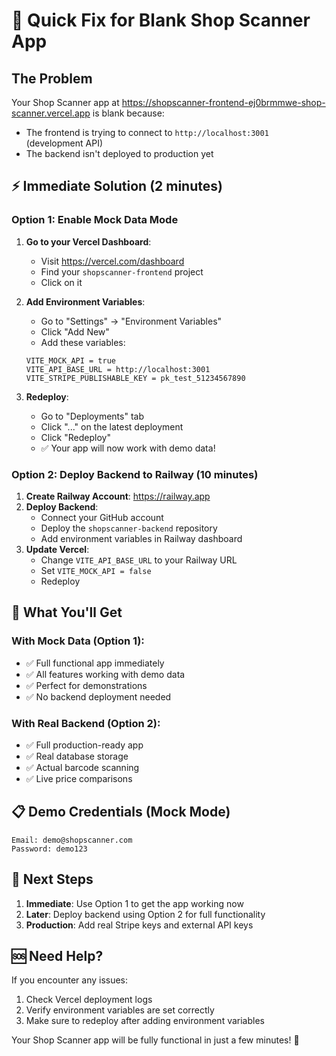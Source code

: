 # 🚀 Quick Fix for Blank Shop Scanner App

## The Problem
Your Shop Scanner app at https://shopscanner-frontend-ej0brmmwe-shop-scanner.vercel.app is blank because:
- The frontend is trying to connect to `http://localhost:3001` (development API)
- The backend isn't deployed to production yet

## ⚡ Immediate Solution (2 minutes)

### Option 1: Enable Mock Data Mode

1. **Go to your Vercel Dashboard**:
   - Visit https://vercel.com/dashboard
   - Find your `shopscanner-frontend` project
   - Click on it

2. **Add Environment Variables**:
   - Go to "Settings" → "Environment Variables"
   - Click "Add New"
   - Add these variables:

   ```
   VITE_MOCK_API = true
   VITE_API_BASE_URL = http://localhost:3001
   VITE_STRIPE_PUBLISHABLE_KEY = pk_test_51234567890
   ```

3. **Redeploy**:
   - Go to "Deployments" tab
   - Click "..." on the latest deployment
   - Click "Redeploy"
   - ✅ Your app will now work with demo data!

### Option 2: Deploy Backend to Railway (10 minutes)

1. **Create Railway Account**: https://railway.app
2. **Deploy Backend**:
   - Connect your GitHub account
   - Deploy the `shopscanner-backend` repository
   - Add environment variables in Railway dashboard
3. **Update Vercel**:
   - Change `VITE_API_BASE_URL` to your Railway URL
   - Set `VITE_MOCK_API = false`
   - Redeploy

## 🎯 What You'll Get

### With Mock Data (Option 1):
- ✅ Full functional app immediately
- ✅ All features working with demo data
- ✅ Perfect for demonstrations
- ✅ No backend deployment needed

### With Real Backend (Option 2):
- ✅ Full production-ready app
- ✅ Real database storage
- ✅ Actual barcode scanning
- ✅ Live price comparisons

## 📋 Demo Credentials (Mock Mode)

```
Email: demo@shopscanner.com
Password: demo123
```

## 🔄 Next Steps

1. **Immediate**: Use Option 1 to get the app working now
2. **Later**: Deploy backend using Option 2 for full functionality
3. **Production**: Add real Stripe keys and external API keys

## 🆘 Need Help?

If you encounter any issues:
1. Check Vercel deployment logs
2. Verify environment variables are set correctly
3. Make sure to redeploy after adding environment variables

Your Shop Scanner app will be fully functional in just a few minutes! 🎉